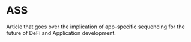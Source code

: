 # ASS
Article that goes over the implication of app-specific sequencing for the future of DeFi and Application development.

